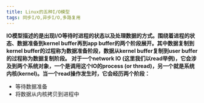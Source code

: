 ```yaml
---
title: Linux的五种I/O模型
tags: 同步I/O,异步I/O,多路复用
---
```


**IO模型描述的是出现I/O等待时进程的状态以及处理数据的方式。围绕着进程的状态、数据准备到kernel buffer再到app buffer的两个阶段展开。其中数据复制到kernel buffer的过程称为数据准备阶段，数据从kernel buffer复制到user buffer的过程称为数据复制阶段。
对于一个network IO (这里我们以read举例)，它会涉及到两个系统对象，一个是调用这个IO的process (or thread)，另一个就是系统内核(kernel)。当一个read操作发生时，它会经历两个阶段：**
- 等待数据准备
- 将数据从内核拷贝到进程中